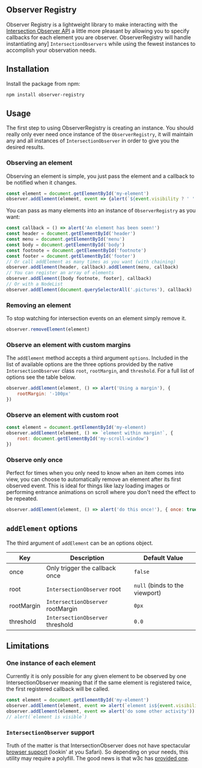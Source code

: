 Observer Registry
-----------------

Observer Registry is a lightweight library to make interacting with the
[Intersection Observer API](https://developer.mozilla.org/en-US/docs/Web/API/Intersection_Observer_API)
a little more pleasant by allowing you to specify callbacks for each element you
are observer. ObserverRegistry will handle instantiating any]
`IntersectionObservers` while using the fewest instances to accomplish your
observation needs.

## Installation

Install the package from npm:

```sh
npm install observer-registry
```

## Usage

The first step to using ObserverRegistry is creating an instance. You should
really only ever need once instance of the `ObserverRegistry`, it will maintain
any and all instances of `IntersectionObserver` in order to give you the
desired results.

### Observing an element

Observing an element is simple, you just pass the element and a callback to be
notified when it changes.

```js
const element = document.getElementById('my-element')
observer.addElement(element, event => {alert(`${event.visibility ? ' ' : ' not '}visible`))
```

You can pass as many elements into an instance of  `ObserverRegistry` as you want:

```js
const callback = () => alert('An element has been seen!')
const header = document.getElementById('header')
const menu = document.getElementById('menu')
const body = document.getElementById('body')
const footnote = document.getElementById('footnote')
const footer = document.getElementById('footer')
// Or call addElement as many times as you want (with chaining)
observer.addElement(header, callback).addElement(menu, callback)
// You can register an array of elements
observer.addElement([body footnote, footer], callback)
// Or with a NodeList
observer.addElement(document.querySelectorAll('.pictures'), callback)
```

### Removing an element

To stop watching for intersection events on an element simply remove it.

```js
observer.removeElement(element)
```

### Observe an element with custom margins

The `addElement` method accepts a third argument `options`. Included in the
list of available options are the three options provided by the native
`IntersectionObserver` class `root`, `rootMargin`, and `threshold`. For a full
list of options see the table below.

```js
observer.addElement(element, () => alert('Using a margin'), {
    rootMargin: '-100px'
})
```

### Observe an element with custom root

```js
const element = document.getElementById('my-element)
observer.addElement(element, () => `element within margin!`, {
    root: document.getElementById('my-scroll-window')
})
```
### Observe only once

Perfect for times when you only need to know when an item comes into view, you
can choose to automatically remove an element after its first observed event.
This is ideal for things like lazy loading images or performing entrance
animations on scroll where you don't need the effect to be repeated.

```js
observer.addElement(element, () => alert('do this once!'), { once: true })
```

## `addElement` options

The third argument of `addElement` can be an options object.

Key         | Description                       | Default Value
------------|-----------------------------------|--------------
once        | Only trigger the callback once    | `false`
root        | `IntersectionObserver` root       | `null` (binds to the viewport)
rootMargin  | `IntersectionObserver` rootMargin | `0px`
threshold   | `IntersectionObserver` threshold  | `0.0`

## Limitations


### One instance of each element

Currently it is only possible for any given element to be observed by one
IntersectionObserver meaning that if the same element is registered twice, the
first registered callback will be called.

```js
const element = document.getElementById('my-element')
observer.addElement(element, event => alert(`element is${event.visibility ? ' ' : ' not '}visible`))
observer.addElement(element, event => alert('do some other activity'))
// alert(`element is visible`)
```

### `IntersectionObserver` support

Truth of the matter is that IntersectionObserver does not have spectacular
[browser support](https://caniuse.com/#search=intersectionobserver) (lookin' at you Safari).
So depending on your needs, this utility may require a polyfill. The good news
is that w3c has [provided one](https://github.com/w3c/IntersectionObserver/tree/master/polyfill).
